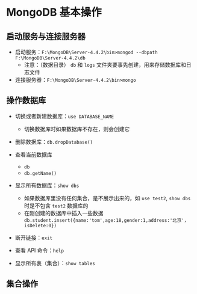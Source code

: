 # MongoDB 基本操作

## 启动服务与连接服务器

- 启动服务：`F:\MongoDB\Server-4.4.2\bin>mongod --dbpath F:\MongoDB\Server-4.4.2\db`
  - 注意：（数据目录） `db` 和 `logs` 文件夹要事先创建，用来存储数据库和日志文件
- 连接服务器：`F:\MongoDB\Server-4.4.2\bin>mongo`

## 操作数据库

- 切换或者新建数据库：`use DATABASE_NAME`
  - 切换数据库时如果数据库不存在，则会创建它

- 删除数据库：`db.dropDatabase()`

- 查看当前数据库  
  - `db`
  - `db.getName()`

- 显示所有数据库：`show dbs`
  - 如果数据库里没有任何集合，是不展示出来的，如 `use test2`, `show dbs` 时是不包含 `test2` 数据库的
  - 在刚创建的数据库中插入一些数据  
  `db.student.insert({name:'tom',age:18,gender:1,address:'北京'，isDelete:0})`

- 断开链接：`exit`

- 查看 API 命令：`help`

- 显示所有表（集合）：`show tables`

## 集合操作
